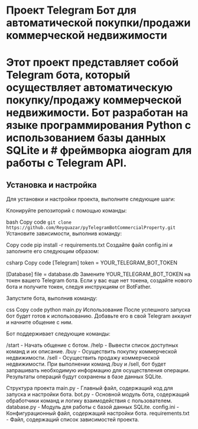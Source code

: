 # Проект Telegram Бот для автоматической покупки/продажи коммерческой недвижимости
# Этот проект представляет собой Telegram бота, который осуществляет автоматическую покупку/продажу коммерческой недвижимости. Бот разработан на языке программирования Python с использованием базы данных SQLite и # фреймворка aiogram для работы с Telegram API.

## Установка и настройка
Для установки и настройки проекта, выполните следующие шаги:

Клонируйте репозиторий с помощью команды:

bash
Copy code
`
git clone https://github.com/Reyquazar/pyTelegramBotCommercialProperty.git
`
Установите зависимости, выполнив команду:

Copy code
pip install -r requirements.txt
Создайте файл config.ini и заполните его следующим образом:

csharp
Copy code
[Telegram]
token = YOUR_TELEGRAM_BOT_TOKEN

[Database]
file = database.db
Замените YOUR_TELEGRAM_BOT_TOKEN на токен вашего Telegram бота. Если у вас еще нет токена, создайте нового бота и получите токен, следуя инструкциям от BotFather.

Запустите бота, выполнив команду:

css
Copy code
python main.py
Использование
После успешного запуска бот будет готов к использованию. Добавьте его в свой Telegram аккаунт и начните общение с ним.

Бот поддерживает следующие команды:

/start - Начать общение с ботом.
/help - Вывести список доступных команд и их описание.
/buy - Осуществить покупку коммерческой недвижимости.
/sell - Осуществить продажу коммерческой недвижимости.
При выполнении команд /buy и /sell, бот будет запрашивать необходимую информацию для осуществления операции. Результаты операций будут сохранены в базе данных SQLite.

Структура проекта
main.py - Главный файл, содержащий код для запуска и настройки бота.
bot.py - Основной модуль бота, содержащий обработчики команд и логику взаимодействия с пользователем.
database.py - Модуль для работы с базой данных SQLite.
config.ini - Конфигурационный файл, содержащий настройки бота.
requirements.txt - Файл, содержащий список зависимостей проекта.
